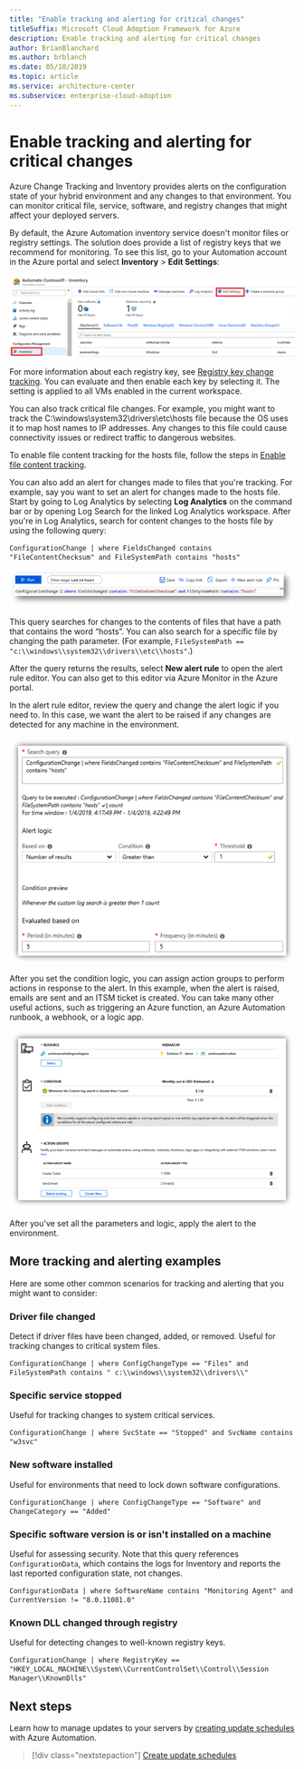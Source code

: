 ```yaml
---
title: "Enable tracking and alerting for critical changes"
titleSuffix: Microsoft Cloud Adoption Framework for Azure
description: Enable tracking and alerting for critical changes
author: BrianBlanchard
ms.author: brblanch
ms.date: 05/10/2019
ms.topic: article
ms.service: architecture-center
ms.subservice: enterprise-cloud-adoption
---
```


# Enable tracking and alerting for critical changes

Azure Change Tracking and Inventory provides alerts on the configuration state of your hybrid environment and any changes to that environment. You can monitor critical file, service, software, and registry changes that might affect your deployed servers.

By default, the Azure Automation inventory service doesn't monitor files or registry settings. The solution does provide a list of registry keys that we recommend for monitoring. To see this list, go to your Automation account in the Azure portal and select **Inventory** > **Edit Settings**:

![Screenshot of the Azure Automation Inventory view in the Azure portal](./media/change-tracking1.png)

For more information about each registry key, see [Registry key change tracking](/azure/automation/automation-change-tracking#registry-key-change-tracking). You can evaluate and then enable each key by selecting it. The setting is applied to all VMs enabled in the current workspace.

You can also track critical file changes. For example, you might want to track the C:\windows\system32\drivers\etc\hosts file because the OS uses it to map host names to IP addresses. Any changes to this file could cause connectivity issues or redirect traffic to dangerous websites.

To enable file content tracking for the hosts file, follow the steps in [Enable file content tracking](/azure/automation/change-tracking-file-contents#enable-file-content-tracking).

You can also add an alert for changes made to files that you're tracking. For example, say you want to set an alert for changes made to the hosts file. Start by going to Log Analytics by selecting **Log Analytics** on the command bar or by opening Log Search for the linked Log Analytics workspace. After you're in Log Analytics, search for content changes to the hosts file by using the following query:

```kusto
ConfigurationChange | where FieldsChanged contains "FileContentChecksum" and FileSystemPath contains "hosts"
```

![Screenshot of the Log Analytics query editor in the Azure portal](./media/change-tracking2.png)

This query searches for changes to the contents of files that have a path that contains the word “hosts”. You can also search for a specific file by changing the path parameter. (For example, `FileSystemPath ==  "c:\\windows\\system32\\drivers\\etc\\hosts"`.)
  
After the query returns the results, select **New alert rule** to open the alert rule editor. You can also get to this editor via Azure Monitor in the Azure portal.

In the alert rule editor, review the query and change the alert logic if you need to. In this case, we want the alert to be raised if any changes are detected for any machine in the environment.

![Screenshot of the Log Analytics alert rule editor in the Azure portal](./media/change-tracking3.png)

After you set the condition logic, you can assign action groups to perform actions in response to the alert. In this example, when the alert is raised, emails are sent and an ITSM ticket is created. You can take many other useful actions, such as triggering an Azure function, an Azure Automation runbook, a webhook, or a logic app.

![Screenshot of the sample alert rule summary in the Azure portal](./media/change-tracking4.png)

After you've set all the parameters and logic, apply the alert to the environment.

## More tracking and alerting examples

Here are some other common scenarios for tracking and alerting that you might want to consider:

### Driver file changed

Detect if driver files have been changed, added, or removed. Useful for tracking changes to critical system files.

  ```kusto
  ConfigurationChange | where ConfigChangeType == "Files" and FileSystemPath contains " c:\\windows\\system32\\drivers\\"
  ```

### Specific service stopped

Useful for tracking changes to system critical services.

  ```kusto
  ConfigurationChange | where SvcState == "Stopped" and SvcName contains "w3svc"
  ```

### New software installed

Useful for environments that need to lock down software configurations.

  ```kusto
  ConfigurationChange | where ConfigChangeType == "Software" and ChangeCategory == "Added"
  ```

### Specific software version is or isn't installed on a machine

Useful for assessing security. Note that this query references `ConfigurationData`, which contains the logs for Inventory and reports the last reported configuration state, not changes.  

  ```kusto
  ConfigurationData | where SoftwareName contains "Monitoring Agent" and CurrentVersion != "8.0.11081.0"
  ```

### Known DLL changed through registry

Useful for detecting changes to well-known registry keys.

  ```kusto
  ConfigurationChange | where RegistryKey == "HKEY_LOCAL_MACHINE\\System\\CurrentControlSet\\Control\\Session Manager\\KnownDlls"
  ```

## Next steps

Learn how to manage updates to your servers by [creating update schedules](./update-schedules.md) with Azure Automation.

> [!div class="nextstepaction"]
> [Create update schedules](./update-schedules.md)
